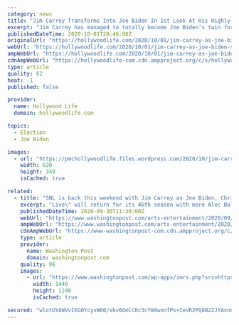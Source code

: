 ```yaml
---
category: news
title: "Jim Carrey Transforms Into Joe Biden In 1st Look At His Highly-Anticipated New ‘SNL’ Role — Watch"
excerpt: "Jim Carrey has managed to totally become Joe Biden’s twin for the upcoming season of ‘SNL.’ The funnyman showed off how he’s the Democratic presidential nominee’s"
publishedDateTime: 2020-10-01T20:46:00Z
originalUrl: "https://hollywoodlife.com/2020/10/01/jim-carrey-as-joe-biden-snl-first-look-video/"
webUrl: "https://hollywoodlife.com/2020/10/01/jim-carrey-as-joe-biden-snl-first-look-video/"
ampWebUrl: "https://hollywoodlife.com/2020/10/01/jim-carrey-as-joe-biden-snl-first-look-video/amp/"
cdnAmpWebUrl: "https://hollywoodlife-com.cdn.ampproject.org/c/s/hollywoodlife.com/2020/10/01/jim-carrey-as-joe-biden-snl-first-look-video/amp/"
type: article
quality: 62
heat: -1
published: false

provider:
  name: Hollywood Life
  domain: hollywoodlife.com

topics:
  - Election
  - Joe Biden

images:
  - url: "https://pmchollywoodlife.files.wordpress.com/2020/10/jim-carrey-transforms-into-joe-biden-nbc-ftr-1.jpg"
    width: 620
    height: 349
    isCached: true

related:
  - title: "SNL is back this weekend with Jim Carrey as Joe Biden, Chris Rock as host and a whole lot of restrictions. Here’s what to expect."
    excerpt: "Live\" will return for its 46th season with more Alec Baldwin as Trump, Maya Rudolph as Kamala Harris and three new cast members."
    publishedDateTime: 2020-09-30T11:30:00Z
    webUrl: "https://www.washingtonpost.com/arts-entertainment/2020/09/30/saturday-night-live-coronavirus-shows/"
    ampWebUrl: "https://www.washingtonpost.com/arts-entertainment/2020/09/30/saturday-night-live-coronavirus-shows/?outputType=amp"
    cdnAmpWebUrl: "https://www-washingtonpost-com.cdn.ampproject.org/c/s/www.washingtonpost.com/arts-entertainment/2020/09/30/saturday-night-live-coronavirus-shows/?outputType=amp"
    type: article
    provider:
      name: Washington Post
      domain: washingtonpost.com
    quality: 96
    images:
      - url: "https://www.washingtonpost.com/wp-apps/imrs.php?src=https://arc-anglerfish-washpost-prod-washpost.s3.amazonaws.com/public/5YMXTXXAE5AYZDIB7AP26UBZAU.JPG&w=1440"
        width: 1440
        height: 1240
        isCached: true

secured: "wlotUYAWVvIEG0YcysW60/xbv6OmlCKc3cYW4wnnfPs+IevR2PQ8B22JYAxn0JD3fT4i/6jBnYDeBYY0jJiVRyoOmBjCagbX4QPYQT2yhRhAMPAGv31Bs86H0Pa8TW26OyCTh3bW0hnQlqEXpSx8E3Zh4Yli2W5pzC9Raro7MOSdYoEBaOilg0+zDCyeDODUEI9Bq6mXuuBz4iylNjyFRj41cUARZ2NybxSd78Vx/Q4d3qtolNVM6lNRqjavYyXZDHSJZGUMeDnjiPkDqLJ/SdOXOC1A3yNoGPNjzJwtUfjKtBhq+kKkl60Q/Re0CpPAcgROiLnw3MFFlhO3vxsjSmekehQH1tkh8KbxzKbjgJs=;EpSBu682shnkDgHF5o0H7A=="
---
```


